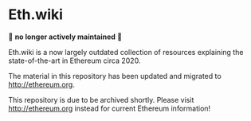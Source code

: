 # Eth.wiki

:no_entry_sign: **no longer actively maintained** :no_entry_sign:

Eth.wiki is a now largely outdated collection of resources explaining the state-of-the-art in Ethereum circa 2020.

The material in this repository has been updated and migrated to http://ethereum.org.

This repository is due to be archived shortly. Please visit http://ethereum.org instead for current Ethereum information!

